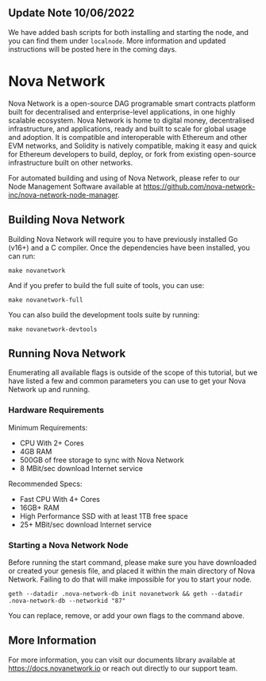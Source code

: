 ## Update Note 10/06/2022
We have added bash scripts for both installing and starting the node, and you can find them under ```localnode```. More information and updated instructions will be posted here in the coming days.

# Nova Network

Nova Network is a open-source DAG programable smart contracts platform built for decentralised and enterprise-level applications, in one highly scalable ecosystem. Nova Network is home to digital money, decentralised infrastructure, and applications, ready and built to scale for global usage and adoption. It is compatible and interoperable with Ethereum and other EVM networks, and Solidity is natively compatible, making it easy and quick for Ethereum developers to build, deploy, or fork from existing open-source infrastructure built on other networks.

For automated building and using of Nova Network, please refer to our Node Management Software available at https://github.com/nova-network-inc/nova-network-node-manager.

## Building Nova Network

Building Nova Network will require you to have previously installed Go (v16+) and a C compiler. Once the dependencies have been installed, you can run:

```shell
make novanetwork
```

And if you prefer to build the full suite of tools, you can use:

```shell
make novanetwork-full
```

You can also build the development tools suite by running:

```shell
make novanetwork-devtools
```

## Running Nova Network

Enumerating all available flags is outside of the scope of this tutorial, but we have listed a few and common parameters you can use to get your Nova Network up and running.

### Hardware Requirements

Minimum Requirements:

* CPU With 2+ Cores
* 4GB RAM
* 500GB of free storage to sync with Nova Network
* 8 MBit/sec download Internet service

Recommended Specs:

* Fast CPU With 4+ Cores
* 16GB+ RAM
* High Performance SSD with at least 1TB free space
* 25+ MBit/sec download Internet service

### Starting a Nova Network Node

Before running the start command, please make sure you have downloaded or created your genesis file, and placed it within the main directory of Nova Network. Failing to do that will make impossible for you to start your node.

```shell
geth --datadir .nova-network-db init novanetwork && geth --datadir .nova-network-db --networkid "87"
```

You can replace, remove, or add your own flags to the command above.

## More Information

For more information, you can visit our documents library available at https://docs.novanetwork.io or reach out directly to our support team.

